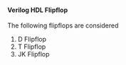 #### Verilog HDL Flipflop


<p align="justify">The following flipflops are considered</p><ol><li> D Flipflop</li><li> T Flipflop</li><li> JK Flipflop</li></ol>
